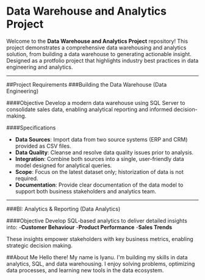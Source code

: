 # Data Warehouse and Analytics Project

Welcome to the **Data Warehouse and Analytics Project** repository! 
This project demonstrates a comprehensive data warehousing and analytics solution, from building a data warehouse to generating actionable insight. Designed as a protfolio project that highlights industry best practices in data engineering and analytics.

---

##Project Requirements
###Building the Data Warehouse (Data Engineering)

####Objective
Develop a modern data warehouse using SQL Server to consolidate sales data, enabling analytical reporting and informed decision-making.

####Specifications
- **Data Sources**: Import data from two source systems (ERP and CRM) provided as CSV files.
- **Data Quality**: Cleanse and resolve data quality issues prior to analysis.
- **Integration**: Combine both sources into a single, user-friendly data model designed for analytical queries.
- **Scope**: Focus on the latest dataset only; historization of data is not required.
- **Documentation**: Provide clear documentation of the data model to support both business stakeholders and analytics team.


---

###BI: Analytics & Reporting (Data Analytics)

####Objective
Develop SQL-based analytics to deliver detailed insights into:
-**Customer Behaviour**
-**Product Performance**
-**Sales Trends**

These insights empower stakeholders with key business metrics, enabling strategic decision making.

##About Me
Hello there! My name is Iyanu. I'm building my skills in data analytics, SQL, and data warehousing. I enjoy solving problems, optimizing data processes, and learning new tools in the data ecosystem.



